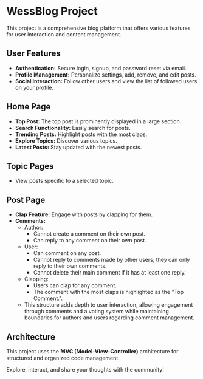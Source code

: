 # WessBlog Project

This project is a comprehensive blog platform that offers various features for user interaction and content management.

## User Features
- **Authentication:** Secure login, signup, and password reset via email.
- **Profile Management:** Personalize settings, add, remove, and edit posts.
- **Social Interaction:** Follow other users and view the list of followed users on your profile.

## Home Page
- **Top Post:** The top post is prominently displayed in a large section.
- **Search Functionality:** Easily search for posts.
- **Trending Posts:** Highlight posts with the most claps.
- **Explore Topics:** Discover various topics.
- **Latest Posts:** Stay updated with the newest posts.

## Topic Pages
- View posts specific to a selected topic.

## Post Page
- **Clap Feature:** Engage with posts by clapping for them.
- **Comments:**
  - Author: 
    - Cannot create a comment on their own post.
    - Can reply to any comment on their own post.
  - User:
    - Can comment on any post.
    - Cannot reply to comments made by other users; they can only reply to their own comments.
    - Cannot delete their main comment if it has at least one reply.
  - Clapping:
    - Users can clap for any comment.
    - The comment with the most claps is highlighted as the "Top Comment.".
  - This structure adds depth to user interaction, allowing engagement through comments and a voting system while maintaining boundaries for authors and users regarding comment management.

## Architecture
This project uses the **MVC (Model-View-Controller)** architecture for structured and organized code management.

Explore, interact, and share your thoughts with the community!

